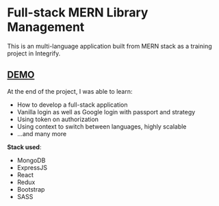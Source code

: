 # Full-stack MERN Library Management

This is an multi-language application built from MERN stack as a training project in Integrify.

## **[DEMO](https://integrify-librarian.netlify.app/)**

At the end of the project, I was able to learn:

- How to develop a full-stack application
- Vanilla login as well as Google login with passport and strategy
- Using token on authorization
- Using context to switch between languages, highly scalable
- ...and many more

**Stack used**:

- MongoDB
- ExpressJS
- React
- Redux
- Bootstrap
- SASS
